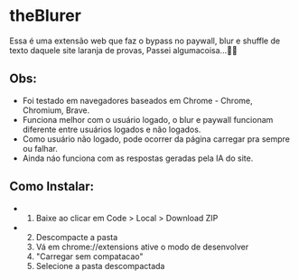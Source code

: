 # theBlurer
Essa é uma extensão web que faz o bypass no paywall, blur e shuffle de texto daquele site laranja de provas, Passei algumacoisa...🤭🤭

## Obs:
* Foi testado em navegadores baseados em Chrome - Chrome, Chromium, Brave.
* Funciona melhor com o usuário logado, o blur e paywall funcionam diferente entre usuários logados e não logados.
* Como usuário não logado, pode ocorrer da página carregar pra sempre ou falhar.
* Ainda náo funciona com as respostas geradas pela IA do site.

## Como Instalar:
* 1. Baixe ao clicar em Code > Local > Download ZIP
* 2. Descompacte a pasta
  3. Vá em chrome://extensions ative o modo de desenvolver
  4. "Carregar sem compatacao"
  5. Selecione a pasta descompactada
